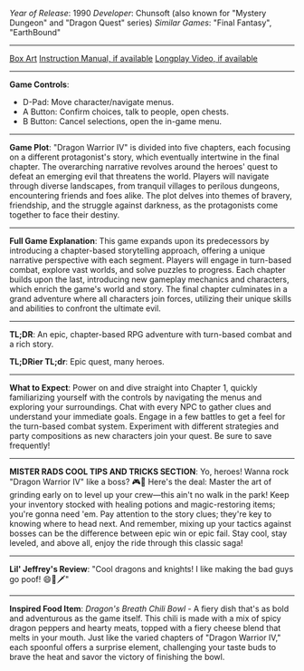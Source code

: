 *Year of Release*: 1990
*Developer*: Chunsoft (also known for "Mystery Dungeon" and "Dragon Quest" series)
*Similar Games*: "Final Fantasy", "EarthBound"

---
[Box Art](https://www.google.com/search?newwindow=1&sca_esv=171a28ce0fc58a51&q=NES+Game+Box+Art+Dragon+Warrior+4&uds=AMwkrPvg5PKm_dNhMKTbEqnEKe3-6XxiOpNFjFnlqxFDMqlwhD6DPVRAm9-_1gPBbxy9DIo_-S5UzNiyucG_Gr6nVqbvCtLly5uEc6a3pXEPsUbauYHkPixzlqsDC7Hx8tvooks1KEQd&udm=2&sa=X&ved=2ahUKEwi1r5fThMWEAxVsGtAFHU9IDJYQtKgLegQIDBAB&biw=1536&bih=714&dpr=1.25) 
[Instruction Manual, if available](https://www.google.com/search?q=NES+Instruction+Manual+Dragon+Warrior+4)
[Longplay Video, if available](https://www.youtube.com/results?search_query=nes+full+longplay+Dragon+Warrior+4) 

- - -
**Game Controls**:
- D-Pad: Move character/navigate menus.
- A Button: Confirm choices, talk to people, open chests.
- B Button: Cancel selections, open the in-game menu.

- - -
**Game Plot**: "Dragon Warrior IV" is divided into five chapters, each focusing on a different protagonist's story, which eventually intertwine in the final chapter. The overarching narrative revolves around the heroes' quest to defeat an emerging evil that threatens the world. Players will navigate through diverse landscapes, from tranquil villages to perilous dungeons, encountering friends and foes alike. The plot delves into themes of bravery, friendship, and the struggle against darkness, as the protagonists come together to face their destiny.

- - -
**Full Game Explanation**: This game expands upon its predecessors by introducing a chapter-based storytelling approach, offering a unique narrative perspective with each segment. Players will engage in turn-based combat, explore vast worlds, and solve puzzles to progress. Each chapter builds upon the last, introducing new gameplay mechanics and characters, which enrich the game's world and story. The final chapter culminates in a grand adventure where all characters join forces, utilizing their unique skills and abilities to confront the ultimate evil.

- - -
**TL;DR**: An epic, chapter-based RPG adventure with turn-based combat and a rich story.

**TL;DRier TL;dr**: Epic quest, many heroes.

- - -
**What to Expect**: Power on and dive straight into Chapter 1, quickly familiarizing yourself with the controls by navigating the menus and exploring your surroundings. Chat with every NPC to gather clues and understand your immediate goals. Engage in a few battles to get a feel for the turn-based combat system. Experiment with different strategies and party compositions as new characters join your quest. Be sure to save frequently!

---

**MISTER RADS COOL TIPS AND TRICKS SECTION**: Yo, heroes! Wanna rock "Dragon Warrior IV" like a boss? 🎮🐉 Here's the deal: Master the art of grinding early on to level up your crew—this ain't no walk in the park! Keep your inventory stocked with healing potions and magic-restoring items; you're gonna need 'em. Pay attention to the story clues; they're key to knowing where to head next. And remember, mixing up your tactics against bosses can be the difference between epic win or epic fail. Stay cool, stay leveled, and above all, enjoy the ride through this classic saga!

---
**Lil' Jeffrey's Review**: "Cool dragons and knights! I like making the bad guys go poof! 😄🐉🗡️"

---
**Inspired Food Item**: *Dragon's Breath Chili Bowl* - A fiery dish that's as bold and adventurous as the game itself. This chili is made with a mix of spicy dragon peppers and hearty meats, topped with a fiery cheese blend that melts in your mouth. Just like the varied chapters of "Dragon Warrior IV," each spoonful offers a surprise element, challenging your taste buds to brave the heat and savor the victory of finishing the bowl.